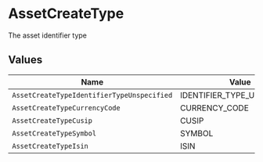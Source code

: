 # AssetCreateType

The asset identifier type


## Values

| Name                                       | Value                                      |
| ------------------------------------------ | ------------------------------------------ |
| `AssetCreateTypeIdentifierTypeUnspecified` | IDENTIFIER_TYPE_UNSPECIFIED                |
| `AssetCreateTypeCurrencyCode`              | CURRENCY_CODE                              |
| `AssetCreateTypeCusip`                     | CUSIP                                      |
| `AssetCreateTypeSymbol`                    | SYMBOL                                     |
| `AssetCreateTypeIsin`                      | ISIN                                       |